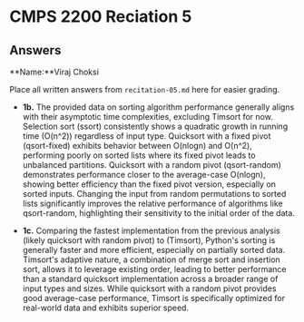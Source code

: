 # CMPS 2200 Reciation 5
## Answers

**Name:**Viraj Choksi


Place all written answers from `recitation-05.md` here for easier grading.







- **1b.**
The provided data on sorting algorithm performance generally aligns with their asymptotic time complexities, excluding Timsort for now. Selection sort (ssort) consistently shows a quadratic growth in running time (O(n^2)) regardless of input type. Quicksort with a fixed pivot (qsort-fixed) exhibits behavior between O(nlogn) and O(n^2), performing poorly on sorted lists where its fixed pivot leads to unbalanced partitions. Quicksort with a random pivot (qsort-random) demonstrates performance closer to the average-case O(nlogn), showing better efficiency than the fixed pivot version, especially on sorted inputs. Changing the input from random permutations to sorted lists significantly improves the relative performance of algorithms like qsort-random, highlighting their sensitivity to the initial order of the data.

- **1c.**
Comparing the fastest implementation from the previous analysis (likely quicksort with random pivot) to (Timsort), Python's sorting is generally faster and more efficient, especially on partially sorted data. Timsort's adaptive nature, a combination of merge sort and insertion sort, allows it to leverage existing order, leading to better performance than a standard quicksort implementation across a broader range of input types and sizes. While quicksort with a random pivot provides good average-case performance, Timsort is specifically optimized for real-world data and exhibits superior speed.
